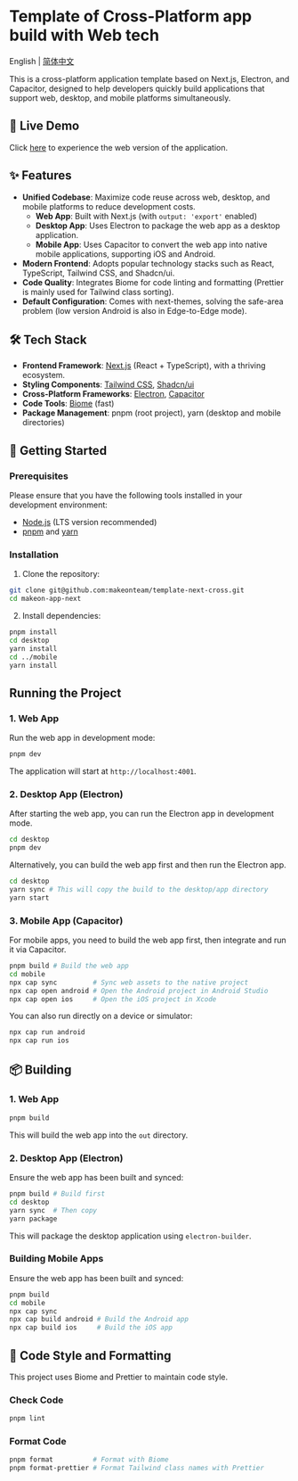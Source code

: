 # Template of Cross-Platform app build with Web tech

English | [简体中文](README.zh-CN.md)

This is a cross-platform application template based on Next.js, Electron, and Capacitor, designed to help developers quickly build applications that support web, desktop, and mobile platforms simultaneously.

## 🔗 Live Demo

Click [here](https://template-next-cross.vercel.app/boards) to experience the web version of the application.

## ✨ Features

- **Unified Codebase**: Maximize code reuse across web, desktop, and mobile platforms to reduce development costs.
  - **Web App**: Built with Next.js (with `output: 'export'` enabled)
  - **Desktop App**: Uses Electron to package the web app as a desktop application.
  - **Mobile App**: Uses Capacitor to convert the web app into native mobile applications, supporting iOS and Android.
- **Modern Frontend**: Adopts popular technology stacks such as React, TypeScript, Tailwind CSS, and Shadcn/ui.
- **Code Quality**: Integrates Biome for code linting and formatting (Prettier is mainly used for Tailwind class sorting).
- **Default Configuration**: Comes with next-themes, solving the safe-area problem (low version Android is also in Edge-to-Edge mode).

## 🛠️ Tech Stack

- **Frontend Framework**: [Next.js](https://nextjs.org/) (React + TypeScript), with a thriving ecosystem.
- **Styling Components**: [Tailwind CSS](https://tailwindcss.com/), [Shadcn/ui](https://ui.shadcn.com/)
- **Cross-Platform Frameworks**: [Electron](https://www.electronjs.org/), [Capacitor](https://capacitorjs.com/)
- **Code Tools**: [Biome](https://biomejs.dev/) (fast)
- **Package Management**: pnpm (root project), yarn (desktop and mobile directories)

## 🚀 Getting Started

### Prerequisites

Please ensure that you have the following tools installed in your development environment:

- [Node.js](https://nodejs.org/en/) (LTS version recommended)
- [pnpm](https://pnpm.io/installation) and [yarn](https://yarnpkg.com/getting-started/install)

### Installation

1. Clone the repository:

```bash
git clone git@github.com:makeonteam/template-next-cross.git
cd makeon-app-next
```

2. Install dependencies:

```bash
pnpm install
cd desktop
yarn install
cd ../mobile
yarn install
```

## Running the Project

### 1. Web App

Run the web app in development mode:

```bash
pnpm dev
```

The application will start at `http://localhost:4001`.

### 2. Desktop App (Electron)

After starting the web app, you can run the Electron app in development mode.

```bash
cd desktop
pnpm dev
```

Alternatively, you can build the web app first and then run the Electron app.

```bash
cd desktop
yarn sync # This will copy the build to the desktop/app directory
yarn start
```

### 3. Mobile App (Capacitor)

For mobile apps, you need to build the web app first, then integrate and run it via Capacitor.

```bash
pnpm build # Build the web app
cd mobile
npx cap sync         # Sync web assets to the native project
npx cap open android # Open the Android project in Android Studio
npx cap open ios     # Open the iOS project in Xcode
```

You can also run directly on a device or simulator:

```bash
npx cap run android
npx cap run ios
```

## 📦 Building

### 1. Web App

```bash
pnpm build
```

This will build the web app into the `out` directory.

### 2. Desktop App (Electron)

Ensure the web app has been built and synced:

```bash
pnpm build # Build first
cd desktop
yarn sync  # Then copy
yarn package
```

This will package the desktop application using `electron-builder`.

### Building Mobile Apps

Ensure the web app has been built and synced:

```bash
pnpm build
cd mobile
npx cap sync
npx cap build android # Build the Android app
npx cap build ios     # Build the iOS app
```

## 🧹 Code Style and Formatting

This project uses Biome and Prettier to maintain code style.

### Check Code

```bash
pnpm lint
```

### Format Code

```bash
pnpm format          # Format with Biome
pnpm format-prettier # Format Tailwind class names with Prettier
```
